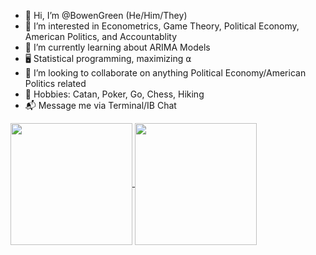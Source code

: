 - 👋 Hi, I’m @BowenGreen (He/Him/They)
- 👀 I’m interested in Econometrics, Game Theory, Political Economy, American Politics, and Accountablity
- 🌲 I’m currently learning about ARIMA Models
- 🖥️ Statistical programming, maximizing ⍺
- 🧠 I’m looking to collaborate on anything Political Economy/American Politics related
- 👾 Hobbies: Catan, Poker, Go, Chess, Hiking
- 📬 Message me via Terminal/IB Chat

<a href="https://github.com/BowenGreen/github-readme-stats">
  <picture>
    <source
      srcset="https://github-readme-stats.vercel.app/api?username=BowenGreen&rank_icon=github&theme=dark#gh-dark-mode-only&custom_title=Statistics&card_width=320"
      media="(prefers-color-scheme: dark)"
    />
    <source
      srcset="https://github-readme-stats.vercel.app/api?username=BowenGreen&rank_icon=github&theme=light&custom_title=Statistics&card_width=320"
      media="(prefers-color-scheme: light), (prefers-color-scheme: no-preference)"
    />
    <img height=195 align="center" src="https://github-readme-stats.vercel.app/api?username=BowenGreen&rank_icon=github&theme=dark#gh-dark-mode-only&custom_title=Statistics&card_width=320" />
  </picture>
</a>
<a href="https://github.com/NickCH-K/convoychat">
  <picture>
    <source
      srcset="https://github-readme-stats.vercel.app/api/top-langs?username=NickCH-K&theme=dark&layout=compact&hide_progress=true&langs_count=8&card_width=320"
      media="(prefers-color-scheme: dark)"
    />
    <source
      srcset="https://github-readme-stats.vercel.app/api/top-langs?username=NickCH-K&theme=light&layout=compact&hide_progress=true&langs_count=8&card_width=320"
      media="(prefers-color-scheme: light), (prefers-color-scheme: no-preference)"
    />
    <img height=195 align="center" src="https://github-readme-stats.vercel.app/api/top-langs?username=NickCH-K&theme=dark&layout=compact&hide_progress=true&langs_count=8&card_width=320" />
  </picture>
</a>






